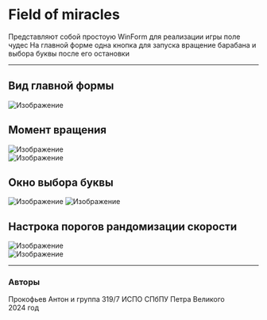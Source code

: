 # Field of miracles
Представляют собой простоую WinForm для реализации игры поле чудес
На главной форме одна кнопка для запуска вращение барабана и выбора буквы после его остановки  
***
 ## Вид главной формы
![Изображение](https://raw.githubusercontent.com/Lordly-Snakes/Field-of-miracles/refs/heads/master/Screenshots/MainForm.png
 "Главная форма") 



 
 ## Момент вращения
 ![Изображение](https://raw.githubusercontent.com/Lordly-Snakes/Field-of-miracles/refs/heads/master/Screenshots/Rotate.png
 "Вращение барабана")  
  ![Изображение](https://raw.githubusercontent.com/Lordly-Snakes/Field-of-miracles/refs/heads/master/Screenshots/gifrotate.gif
 "Главная форма") 
  
  ## Окно выбора буквы
 ![Изображение](https://raw.githubusercontent.com/Lordly-Snakes/Field-of-miracles/refs/heads/master/Screenshots/SelectKey.png
 "Выбор буквы") 
    ![Изображение](https://raw.githubusercontent.com/Lordly-Snakes/Field-of-miracles/refs/heads/master/Screenshots/gifselect.gif
 "Выбор буквы") 
  ## Настрока порогов рандомизации скорости
  ![Изображение](https://raw.githubusercontent.com/Lordly-Snakes/Field-of-miracles/refs/heads/master/Screenshots/SelectStartEndSpeed.png
 "Настройки")  
     ![Изображение](https://raw.githubusercontent.com/Lordly-Snakes/Field-of-miracles/refs/heads/master/Screenshots/gifsetting.gif
 "Настройки") 
***
 ### Авторы
Прокофьев Антон и группа 319/7 ИСПО СПбПУ Петра Великого<br>
2024 год

